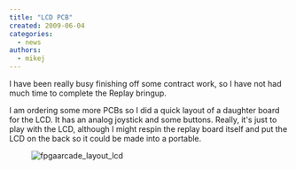 ```yaml
---
title: "LCD PCB"
created: 2009-06-04
categories: 
  - news
authors: 
  - mikej
---
```


I have been really busy finishing off some contract work, so I have not had much time to complete the Replay bringup.

I am ordering some more PCBs so I did a quick layout of a daughter board for the LCD. It has an analog joystick and some buttons.  Really, it's just to play with the LCD, although I might respin the replay board itself and put the LCD on the back so it could be made into a portable.

<figure>

![fpgaarcade_layout_lcd](@assets/images/post/fpgaarcade_layout_lcd.gif)

</figure>
